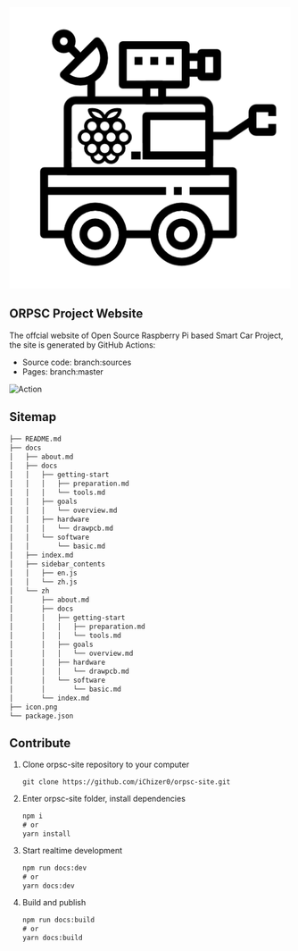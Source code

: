 ![ORPSC](/icon.png)

## ORPSC Project Website

The offcial website of Open Source Raspberry Pi based Smart Car Project, the site is generated by GitHub Actions:

- Source code: branch:sources
- Pages: branch:master

![Action](https://github.com/iChizer0/orpsc-site/workflows/ORPSC%20Action/badge.svg?branch=sources&event=push)

## Sitemap

```
├── README.md
├── docs
│   ├── about.md
│   ├── docs
│   │   ├── getting-start
│   │   │   ├── preparation.md
│   │   │   └── tools.md
│   │   ├── goals
│   │   │   └── overview.md
│   │   ├── hardware
│   │   │   └── drawpcb.md
│   │   └── software
│   │       └── basic.md
│   ├── index.md
│   ├── sidebar_contents
│   │   ├── en.js
│   │   └── zh.js
│   └── zh
│       ├── about.md
│       ├── docs
│       │   ├── getting-start
│       │   │   ├── preparation.md
│       │   │   └── tools.md
│       │   ├── goals
│       │   │   └── overview.md
│       │   ├── hardware
│       │   │   └── drawpcb.md
│       │   └── software
│       │       └── basic.md
│       └── index.md
├── icon.png
└── package.json
```

## Contribute

1. Clone orpsc-site repository to your computer
   ```shell
   git clone https://github.com/iChizer0/orpsc-site.git
   ```
2. Enter orpsc-site folder, install dependencies
   ```shell
   npm i
   # or
   yarn install
   ```
3. Start realtime development
   ```shell
   npm run docs:dev
   # or
   yarn docs:dev
   ```
4. Build and publish
   ```shell
   npm run docs:build
   # or
   yarn docs:build
   ```
